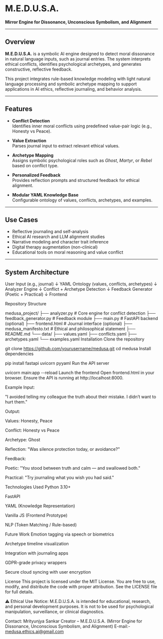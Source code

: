 # M.E.D.U.S.A.

**Mirror Engine for Dissonance, Unconscious Symbolism, and Alignment**

---

## Overview

**M.E.D.U.S.A.** is a symbolic AI engine designed to detect moral dissonance in natural language inputs, such as journal entries. The system interprets ethical conflicts, identifies psychological archetypes, and generates constructive, reflective feedback.

This project integrates rule-based knowledge modeling with light natural language processing and symbolic archetype mapping to support applications in AI ethics, reflective journaling, and behavior analysis.

---

## Features

- **Conflict Detection**  
  Identifies inner moral conflicts using predefined value-pair logic (e.g., Honesty vs Peace).

- **Value Extraction**  
  Parses journal input to extract relevant ethical values.

- **Archetype Mapping**  
  Assigns symbolic psychological roles such as *Ghost*, *Martyr*, or *Rebel* based on conflict type.

- **Personalized Feedback**  
  Provides reflection prompts and structured feedback for ethical alignment.

- **Modular YAML Knowledge Base**  
  Configurable ontology of values, conflicts, archetypes, and examples.

---

## Use Cases

- Reflective journaling and self-analysis  
- Ethical AI research and LLM alignment studies  
- Narrative modeling and character trait inference  
- Digital therapy augmentation (non-clinical)  
- Educational tools on moral reasoning and value conflict

---

## System Architecture

User Input (e.g., journal)
        ↓
YAML Ontology (values, conflicts, archetypes)
        ↓
Analyzer Engine
        ↓
Conflict + Archetype Detection
        ↓
Feedback Generator (Poetic + Practical)
        ↓
Frontend 

Repository Structure

medusa_project/
├── analyzer.py                 # Core engine for conflict detection
├── feedback_generator.py       # Feedback module
├── main.py                     # FastAPI backend (optional)
├── frontend.html               # Journal interface (optional)
├── medusa_manifesto.txt        # Ethical and philosophical statement
├── README.md
└── data/
    ├── values.yaml
    ├── conflicts.yaml
    ├── archetypes.yaml
    └── examples.yaml
Installation
Clone the repository

git clone https://github.com/yourusername/medusa.git
cd medusa
Install dependencies

pip install fastapi uvicorn pyyaml
Run the API server

uvicorn main:app --reload
Launch the frontend
Open frontend.html in your browser. Ensure the API is running at http://localhost:8000.

Example
Input:

"I avoided telling my colleague the truth about their mistake. I didn’t want to hurt them."

Output:

Values: Honesty, Peace

Conflict: Honesty vs Peace

Archetype: Ghost

Reflection: "Was silence protection today, or avoidance?"

Feedback:

Poetic: "You stood between truth and calm — and swallowed both."

Practical: "Try journaling what you wish you had said."

Technologies Used
Python 3.10+

FastAPI

YAML (Knowledge Representation)

Vanilla JS (Frontend Prototype)

NLP (Token Matching / Rule-based)

Future Work
Emotion tagging via speech or biometrics

Archetype timeline visualization

Integration with journaling apps

GDPR-grade privacy wrappers

Secure cloud syncing with user encryption

License
This project is licensed under the MIT License.
You are free to use, modify, and distribute the code with proper attribution.
See the LICENSE file for full details.

⚠️ Ethical Use Notice:
M.E.D.U.S.A. is intended for educational, research, and personal development purposes.
It is not to be used for psychological manipulation, surveillance, or clinical diagnostics.

Contact:
Mrityunjya Sankar
Creator – M.E.D.U.S.A. (Mirror Engine for Dissonance, Unconscious Symbolism, and Alignment)
E-mail:- medusa.ethics.ai@gmail.com
